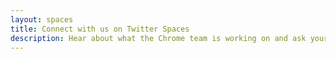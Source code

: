 ```yaml
---
layout: spaces
title: Connect with us on Twitter Spaces
description: Hear about what the Chrome team is working on and ask your burning questions through live discussion on Twitter Spaces. Add upcoming events to your calendar to join us live, or catch up later with the recorded audio. See upcoming and previous spaces below.
---
```

